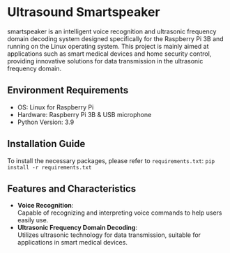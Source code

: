 # Ultrasound Smartspeaker

smartspeaker is an intelligent voice recognition and ultrasonic frequency domain decoding system designed specifically for the Raspberry Pi 3B and running on the Linux operating system. This project is mainly aimed at applications such as smart medical devices and home security control, providing innovative solutions for data transmission in the ultrasonic frequency domain.

## Environment Requirements
- OS: Linux for Raspberry Pi 
- Hardware: Raspberry Pi 3B & USB microphone
- Python Version: 3.9

## Installation Guide
To install the necessary packages, please refer to `requirements.txt`: `pip install -r requirements.txt`

## Features and Characteristics
- **Voice Recognition**:  
Capable of recognizing and interpreting voice commands to help users easily use.
- **Ultrasonic Frequency Domain Decoding**:  
Utilizes ultrasonic technology for data transmission, suitable for applications in smart medical devices.
